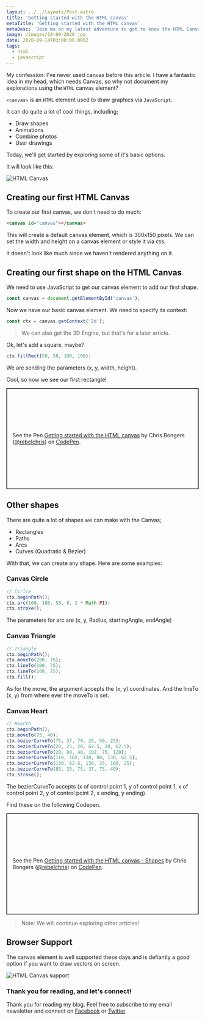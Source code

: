 ```yaml
---
layout: ../../layouts/Post.astro
title: 'Getting started with the HTML canvas'
metaTitle: 'Getting started with the HTML canvas'
metaDesc: 'Join me on my latest adventure to get to know the HTML Canvas'
image: /images/14-09-2020.jpg
date: 2020-09-14T03:00:00.000Z
tags:
  - html
  - javascript
---
```


My confession: I've never used canvas before this article.
I have a fantastic idea in my head, which needs Canvas, so why not document my explorations using the `HTML` canvas element?

`<canvas>` is an `HTML` element used to draw graphics via `JavaScript`.

It can do quite a lot of cool things, including;

- Draw shapes
- Animations
- Combine photos
- User drawings

Today, we'll get started by exploring some of it's basic options.

It will look like this:

![HTML Canvas](https://cdn.hashnode.com/res/hashnode/image/upload/v1599917728951/VFbTJSiR_.png)

## Creating our first HTML Canvas

To create our first canvas, we don't need to do much:

```html
<canvas id="canvas"></canvas>
```

This will create a default canvas element, which is 300x150 pixels. We can set the width and height on a canvas element or style it via `CSS`.

It doesn't look like much since we haven't rendered anything on it.

## Creating our first shape on the HTML Canvas

We need to use JavaScript to get our canvas element to add our first shape.

```js
const canvas = document.getElementById('canvas');
```

Now we have our basic canvas element. We need to specify its context:

```js
const ctx = canvas.getContext('2d');
```

> We can also get the 3D Engine, but that's for a later article.

Ok, let's add a square, maybe?

```js
ctx.fillRect(50, 50, 100, 100);
```

We are sending the parameters (x, y, width, height).

Cool, so now we see our first rectangle!

<p class="codepen" data-height="265" data-theme-id="dark" data-default-tab="js,result" data-user="rebelchris" data-slug-hash="RwayBVW" style="height: 265px; box-sizing: border-box; display: flex; align-items: center; justify-content: center; border: 2px solid; margin: 1em 0; padding: 1em;" data-pen-title="Getting started with the HTML canvas">
  <span>See the Pen <a href="https://codepen.io/rebelchris/pen/RwayBVW">
  Getting started with the HTML canvas</a> by Chris Bongers (<a href="https://codepen.io/rebelchris">@rebelchris</a>)
  on <a href="https://codepen.io">CodePen</a>.</span>
</p>
<script async src="https://static.codepen.io/assets/embed/ei.js"></script>

## Other shapes

There are quite a lot of shapes we can make with the Canvas;

- Rectangles
- Paths
- Arcs
- Curves (Quadratic & Bezier)

With that, we can create any shape. Here are some examples:

### Canvas Circle

```js
// Cirlce
ctx.beginPath();
ctx.arc(100, 100, 50, 0, 2 * Math.PI);
ctx.stroke();
```

The parameters for arc are (x, y, Radius, startingAngle, endAngle)

### Canvas Triangle

```js
// Triangle
ctx.beginPath();
ctx.moveTo(200, 75);
ctx.lineTo(100, 75);
ctx.lineTo(100, 25);
ctx.fill();
```

As for the move, the argument accepts the (x, y) coordinates.
And the lineTo (x, y) from where ever the moveTo is set.

### Canvas Heart

```js
// Hearth
ctx.beginPath();
ctx.moveTo(75, 40);
ctx.bezierCurveTo(75, 37, 70, 25, 50, 25);
ctx.bezierCurveTo(20, 25, 20, 62.5, 20, 62.5);
ctx.bezierCurveTo(20, 80, 40, 102, 75, 120);
ctx.bezierCurveTo(110, 102, 130, 80, 130, 62.5);
ctx.bezierCurveTo(130, 62.5, 130, 25, 100, 25);
ctx.bezierCurveTo(85, 25, 75, 37, 75, 40);
ctx.stroke();
```

The bezierCurveTo accepts (x of control point 1, y of control point 1, x of control point 2, y of control point 2, x ending, y ending)

Find these on the following Codepen.

<p class="codepen" data-height="265" data-theme-id="dark" data-default-tab="js,result" data-user="rebelchris" data-slug-hash="RwaJVbM" style="height: 265px; box-sizing: border-box; display: flex; align-items: center; justify-content: center; border: 2px solid; margin: 1em 0; padding: 1em;" data-pen-title="Getting started with the HTML canvas - Shapes">
  <span>See the Pen <a href="https://codepen.io/rebelchris/pen/RwaJVbM">
  Getting started with the HTML canvas - Shapes</a> by Chris Bongers (<a href="https://codepen.io/rebelchris">@rebelchris</a>)
  on <a href="https://codepen.io">CodePen</a>.</span>
</p>
<script async src="https://static.codepen.io/assets/embed/ei.js"></script>

> Note: We will continue exploring other articles!

## Browser Support

The canvas element is well supported these days and is defiantly a good option if you want to draw vectors on screen.

![HTML Canvas support](https://caniuse.bitsofco.de/static/v1/mdn-html__elements__canvas-1599916182087.png)

### Thank you for reading, and let's connect!

Thank you for reading my blog. Feel free to subscribe to my email newsletter and connect on [Facebook](https://www.facebook.com/DailyDevTipsBlog) or [Twitter](https://twitter.com/DailyDevTips1)
